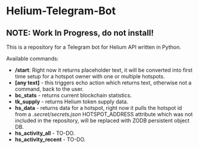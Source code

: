 # Helium-Telegram-Bot
## NOTE: Work In Progress, do not install!
This is a repository for a Telegram bot for Helium API written in Python.

Available commands: 
- **/start**: Right now it returns placeholder text, it will be converted into first time setup for a hotspot owner with one or multiple hotspots.
- **[any text]** - this triggers echo action which returns text, otherwise not a command, back to the user.
- **bc_stats** - returns current blockchain statistics.
- **tk_supply** - returns Helium token supply data.
- **hs_data** - returns data for a hotspot, right now it pulls the hotspot id from a *.secret/secrets.json* HOTSPOT_ADDRESS attribute which was not included in the repository, will be replaced with ZODB persistent object DB.
- **hs_activity_all** - TO-DO.
- **hs_activity_recent** - TO-DO.